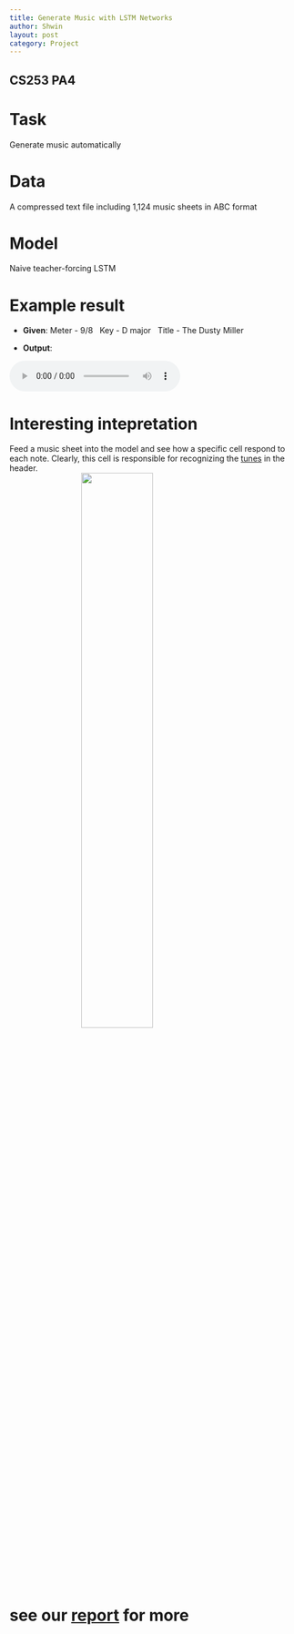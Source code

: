 ```yaml
---
title: Generate Music with LSTM Networks
author: Shwin
layout: post
category: Project
---
```


## CS253 PA4
# Task

Generate music automatically

# Data

A compressed text file including 1,124 music sheets in ABC format

# Model

Naive teacher-forcing LSTM

# Example result
* **Given**: Meter - 9/8 &nbsp;  Key - D major &nbsp; Title - The Dusty Miller

* **Output**:
<div style="display: inline">
<audio controls>
    <source src="{{ 'assets/audios/best_model.mp3' | relative_url }}" type="audio/mpeg">
</audio>
</div>

# Interesting intepretation
Feed a music sheet into the model and see how a specific cell respond to each note. Clearly, this cell is responsible for recognizing the [tunes](http://trillian.mit.edu/~jc/music/abc/doc/ABCtut_Tunes.html) in the header.
<img src="https://ws2.sinaimg.cn/large/006tNc79ly1g1rj8ooy3bj30k00k03yv.jpg" style="display: block; width: 50%; margin: auto" />

# see our [report](https://drive.google.com/file/d/1S5T8wWJ72MoGmqfpt5Dl3PsLB0HTM3Qn/view?usp=sharing) for more
